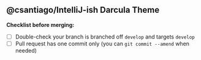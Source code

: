 ## @csantiago/IntelliJ-ish Darcula Theme

**Checklist before merging:**

- [ ] Double-check your branch is branched off `develop` and targets `develop`
- [ ] Pull request has one commit only (you can `git commit --amend` when
      needed)

